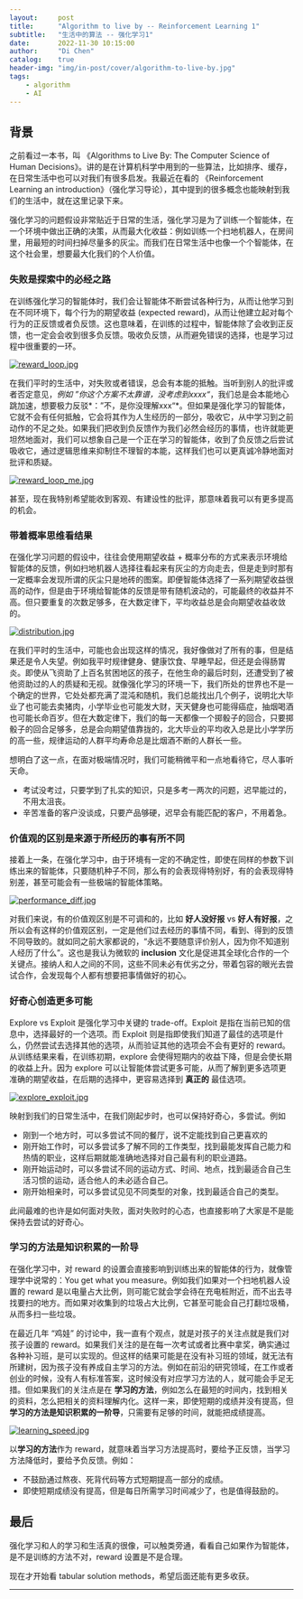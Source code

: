 ```yaml
---
layout:     post
title:      "Algorithm to live by -- Reinforcement Learning 1"
subtitle:   "生活中的算法 -- 强化学习1"
date:       2022-11-30 10:15:00
author:     "Di Chen"
catalog:    true
header-img: "img/in-post/cover/algorithm-to-live-by.jpg"
tags:
    - algorithm
    - AI
---
```


## 背景

之前看过一本书，叫 《Algorithms to Live By: The Computer Science of Human Decisions》。讲的是在计算机科学中用到的一些算法，比如排序、缓存，在日常生活中也可以对我们有很多启发。我最近在看的 《Reinforcement Learning an introduction》（强化学习导论），其中提到的很多概念也能映射到我们的生活中，就在这里记录下来。

强化学习的问题假设非常贴近于日常的生活，强化学习是为了训练一个智能体，在一个环境中做出正确的决策，从而最大化收益：例如训练一个扫地机器人，在房间里，用最短的时间扫掉尽量多的灰尘。而我们在日常生活中也像一个个智能体，在这个社会里，想要最大化我们的个人价值。

### 失败是探索中的必经之路

在训练强化学习的智能体时，我们会让智能体不断尝试各种行为，从而让他学习到在不同环境下，每个行为的期望收益 (expected reward)，从而让他建立起对每个行为的正反馈或者负反馈。这也意味着，在训练的过程中，智能体除了会收到正反馈，也一定会会收到很多负反馈。吸收负反馈，从而避免错误的选择，也是学习过程中很重要的一环。

[![reward_loop.jpg](/img/in-post/reinforcement-learning/reward_loop.jpg)](/img/in-post/reinforcement-learning/reward_loop.jpg)

在我们平时的生活中，对失败或者错误，总会有本能的抵触。当听到别人的批评或者否定意见，*例如 ”你这个方案不太靠谱，没考虑到xxxx“*，我们总是会本能地心跳加速，想要极力反驳*：”不，是你没理解xxx“*。但如果是强化学习的智能体，它就不会有任何抵触，它会将其作为人生经历的一部分，吸收它，从中学习到之前动作的不足之处。如果我们把收到负反馈作为我们必然会经历的事情，也许就能更坦然地面对，我们可以想象自己是一个正在学习的智能体，收到了负反馈之后尝试吸收它，通过逻辑思维来抑制住不理智的本能，这样我们也可以更真诚冷静地面对批评和质疑。

[![reward_loop_me.jpg](/img/in-post/reinforcement-learning/reward_loop_me.jpg)](/img/in-post/reinforcement-learning/reward_loop_me.jpg)

甚至，现在我特别希望能收到客观、有建设性的批评，那意味着我可以有更多提高的机会。

### 带着概率思维看结果

在强化学习问题的假设中，往往会使用期望收益 + 概率分布的方式来表示环境给智能体的反馈，例如扫地机器人选择往看起来有灰尘的方向走去，但是走到时那有一定概率会发现所谓的灰尘只是地砖的图案。即便智能体选择了一系列期望收益很高的动作，但是由于环境给智能体的反馈是带有随机波动的，可能最终的收益并不高。但只要重复的次数足够多，在大数定律下，平均收益总是会向期望收益收敛的。

[![distribution.jpg](/img/in-post/reinforcement-learning/distribution.jpg)](/img/in-post/reinforcement-learning/distribution.jpg)

在我们平时的生活中，可能也会出现这样的情况，我好像做对了所有的事，但是结果还是令人失望。例如我平时规律健身、健康饮食、早睡早起，但还是会得肠胃炎。即使从飞资助了上百名贫困地区的孩子，在他生命的最后时刻，还遭受到了被他资助过的人的质疑和无视。就像强化学习的环境一下，我们所处的世界也不是一个确定的世界，它处处都充满了混沌和随机，我们总能找出几个例子，说明北大毕业了也可能去卖猪肉，小学毕业也可能发大财，天天健身也可能得癌症，抽烟喝酒也可能长命百岁。但在大数定律下，我们的每一天都像一个掷骰子的回合，只要掷骰子的回合足够多，总是会向期望值靠拢的，北大毕业的平均收入总是比小学学历的高一些，规律运动的人群平均寿命总是比烟酒不断的人群长一些。

想明白了这一点，在面对极端情况时，我们可能稍微平和一点地看待它，尽人事听天命。
 - 考试没考过，只要学到了扎实的知识，只是多考一两次的问题，迟早能过的，不用太沮丧。
 - 辛苦准备的客户没谈成，只要产品够硬，迟早会有能匹配的客户，不用着急。

### 价值观的区别是来源于所经历的事有所不同

接着上一条，在强化学习中，由于环境有一定的不确定性，即使在同样的参数下训练出来的智能体，只要随机种子不同，那么有的会表现得特别好，有的会表现得特别差，甚至可能会有一些极端的智能体策略。

[![performance_diff.jpg](/img/in-post/reinforcement-learning/performance_diff.jpg)](/img/in-post/reinforcement-learning/performance_diff.jpg)

对我们来说，有的价值观区别是不可调和的，比如 **好人没好报** vs **好人有好报**，之所以会有这样的价值观区别，一定是他们过去经历的事情不同，看到、得到的反馈不同导致的。就如同之前大家都说的，“永远不要随意评价别人，因为你不知道别人经历了什么”。这也是我认为微软的 **inclusion** 文化是促进其全球化合作的一个关键点。接纳人和人之间的不同，这些不同未必有优劣之分，带着包容的眼光去尝试合作，会发现每个人都有想要把事情做好的初心。

### 好奇心创造更多可能

Explore vs Exploit 是强化学习中关键的 trade-off。Exploit 是指在当前已知的信息中，选择最好的一个选项。而 Exploit 则是指即使我们知道了最佳的选项是什么，仍然尝试去选择其他的选项，从而验证其他的选项会不会有更好的 reward。从训练结果来看，在训练初期，explore 会使得短期内的收益下降，但是会使长期的收益上升。因为 explore 可以让智能体尝试更多可能，从而了解到更多选项更准确的期望收益，在后期的选择中，更容易选择到 **真正的** 最佳选项。

[![explore_exploit.jpg](/img/in-post/reinforcement-learning/explore_exploit.jpg)](/img/in-post/reinforcement-learning/explore_exploit.jpg)

映射到我们的日常生活中，在我们刚起步时，也可以保持好奇心，多尝试。例如
 - 刚到一个地方时，可以多尝试不同的餐厅，说不定能找到自己更喜欢的
 - 刚开始工作时，可以多尝试多了解不同的工作类型，找到最能发挥自己能力和热情的职业，这样后期就能准确地选择对自己最有利的职业道路。
 - 刚开始运动时，可以多尝试不同的运动方式、时间、地点，找到最适合自己生活习惯的运动，适合他人的未必适合自己。
 - 刚开始相亲时，可以多尝试见见不同类型的对象，找到最适合自己的类型。

此间最难的也许是如何面对失败，面对失败时的心态，也直接影响了大家是不是能保持去尝试的好奇心。

### 学习的方法是知识积累的一阶导

在强化学习中，对 reward 的设置会直接影响到训练出来的智能体的行为，就像管理学中说常的：You get what you measure。例如我们如果对一个扫地机器人设置的 reward 是以电量占大比例，则可能它就会学会待在充电桩附近，而不出去寻找要扫的地方。而如果对收集到的垃圾占大比例，它甚至可能会自己打翻垃圾桶，从而多扫一些垃圾。

在最近几年 “鸡娃” 的讨论中，我一直有个观点，就是对孩子的关注点就是我们对孩子设置的 reward。如果我们关注的是在每一次考试或者比赛中拿奖，确实通过各种补习班，是可以实现的。但这样的结果可能是在没有补习班的领域，就无法有所建树，因为孩子没有养成自主学习的方法。例如在前沿的研究领域，在工作或者创业的时候，没有人有标准答案，这时候没有对应学习方法的人，就可能会手足无措。但如果我们的关注点是在 **学习的方法**，例如怎么在最短的时间内，找到相关的资料，怎么把相关的资料理解内化。这样一来，即使短期的成绩并没有提高，但**学习的方法是知识积累的一阶导**，只需要有足够的时间，就能把成绩提高。

[![learning_speed.jpg](/img/in-post/reinforcement-learning/learning_speed.jpg)](/img/in-post/reinforcement-learning/learning_speed.jpg)

以**学习的方法**作为 reward，就意味着当学习方法提高时，要给予正反馈，当学习方法降低时，要给予负反馈。例如：
 - 不鼓励通过熬夜、死背代码等方式短期提高一部分的成绩。
 - 即使短期成绩没有提高，但是每日所需学习时间减少了，也是值得鼓励的。

## 最后

强化学习和人的学习和生活真的很像，可以触类旁通，看看自己如果作为智能体，是不是训练的方法不对，reward 设置是不是合理。

现在才开始看 tabular solution methods，希望后面还能有更多收获。


---




















